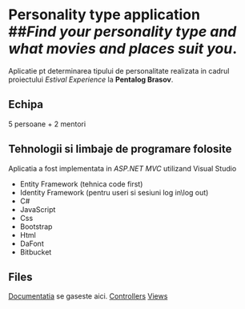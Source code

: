 # Personality type application <br> ##_Find your personality type and what movies and places suit you_.
Aplicatie pt determinarea tipului de personalitate realizata in cadrul proiectului _Estival Experience_ la **Pentalog Brasov**.

## Echipa
5 persoane + 2 mentori

## Tehnologii si limbaje de programare folosite
Aplicatia a fost implementata in _ASP.NET MVC_ utilizand Visual Studio
* Entity Framework (tehnica code first)
* Identity Framework (pentru useri si sesiuni log in\log out)
* C#
* JavaScript
* Css
* Bootstrap
* Html
* DaFont
* Bitbucket

## Files
[Documentatia](https://github.com/iuga-paula/Personality_type_app/blob/master/Documentatie_Personality_type_app.pdf) se gaseste aici.
[Controllers]()
[Views]()
